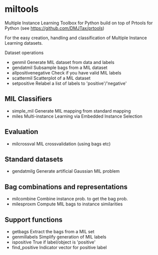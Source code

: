 # miltools
Multiple Instance Learning Toolbox for Python
build on top of Prtools for Python (see https://github.com/DMJTax/prtools)

For the easy creation, handling and classification of Multiple Instance
Learning datasets.

Dataset operations
- genmil           Generate MIL dataset from data and labels
- gendatmil        Subsample bags from a MIL dataset
- allpositivenegative  Check if you have valid MIL labels
- scattermil       Scatterplot of a MIL dataset
- setpositive      Relabel a list of labels to 'positive'/'negative'

MIL Classifiers
---------------
- simple_mil       Generate MIL mapping from standard mapping
- miles            Multi-instance Learning via Embedded Instance Selection

Evaluation
----------
- milcrossval      MIL crossvalidation (using bags etc)

Standard datasets
-----------------
- gendatmilg       Generate artificial Gaussian MIL problem

Bag combinations and representations
------------------------------------
- milcombine       Combine instance prob. to get the bag prob.
- milesproxm       Compute MIL bags to instance similarities

Support functions
-----------------
- getbags          Extract the bags from a MIL set
- genmillabels     Simplify generation of MIL labels
- ispositive       True if label/object is 'positive'
- find_positive    Indicator vector for positive label

